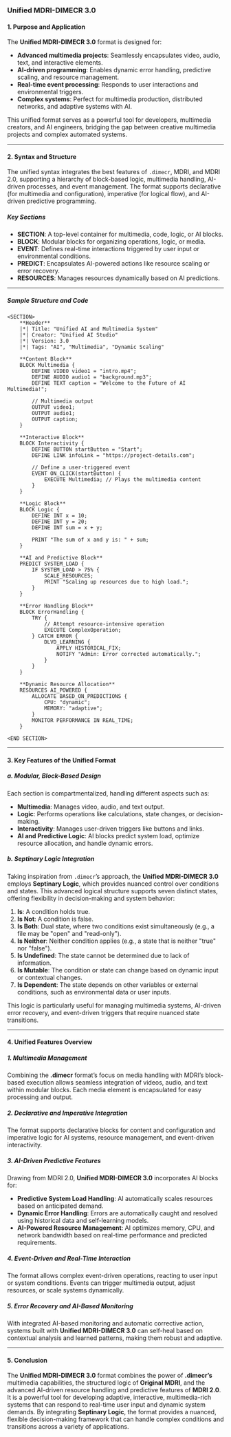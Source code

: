 ### **Unified MDRI-DIMECR 3.0**

#### **1. Purpose and Application**

The **Unified MDRI-DIMECR 3.0** format is designed for:
- **Advanced multimedia projects**: Seamlessly encapsulates video, audio, text, and interactive elements.
- **AI-driven programming**: Enables dynamic error handling, predictive scaling, and resource management.
- **Real-time event processing**: Responds to user interactions and environmental triggers.
- **Complex systems**: Perfect for multimedia production, distributed networks, and adaptive systems with AI.

This unified format serves as a powerful tool for developers, multimedia creators, and AI engineers, bridging the gap between creative multimedia projects and complex automated systems.

---

#### **2. Syntax and Structure**

The unified syntax integrates the best features of `.dimecr`, MDRI, and MDRI 2.0, supporting a hierarchy of block-based logic, multimedia handling, AI-driven processes, and event management. The format supports declarative (for multimedia and configuration), imperative (for logical flow), and AI-driven predictive programming.

##### **Key Sections**
- **SECTION**: A top-level container for multimedia, code, logic, or AI blocks.
- **BLOCK**: Modular blocks for organizing operations, logic, or media.
- **EVENT**: Defines real-time interactions triggered by user input or environmental conditions.
- **PREDICT**: Encapsulates AI-powered actions like resource scaling or error recovery.
- **RESOURCES**: Manages resources dynamically based on AI predictions.

---

##### **Sample Structure and Code**

```plaintext
<SECTION>
    **Header**
    |*| Title: "Unified AI and Multimedia System"
    |*| Creator: "Unified AI Studio"
    |*| Version: 3.0
    |*| Tags: "AI", "Multimedia", "Dynamic Scaling"
    
    **Content Block**
    BLOCK Multimedia {
        DEFINE VIDEO video1 = "intro.mp4";
        DEFINE AUDIO audio1 = "background.mp3";
        DEFINE TEXT caption = "Welcome to the Future of AI Multimedia!";
        
        // Multimedia output
        OUTPUT video1;
        OUTPUT audio1;
        OUTPUT caption;
    }
    
    **Interactive Block**
    BLOCK Interactivity {
        DEFINE BUTTON startButton = "Start";
        DEFINE LINK infoLink = "https://project-details.com";
        
        // Define a user-triggered event
        EVENT ON_CLICK(startButton) {
            EXECUTE Multimedia; // Plays the multimedia content
        }
    }
    
    **Logic Block**
    BLOCK Logic {
        DEFINE INT x = 10;
        DEFINE INT y = 20;
        DEFINE INT sum = x + y;
        
        PRINT "The sum of x and y is: " + sum;
    }

    **AI and Predictive Block**
    PREDICT SYSTEM_LOAD {
        IF SYSTEM_LOAD > 75% {
            SCALE_RESOURCES;
            PRINT "Scaling up resources due to high load.";
        }
    }
    
    **Error Handling Block**
    BLOCK ErrorHandling {
        TRY {
            // Attempt resource-intensive operation
            EXECUTE ComplexOperation;
        } CATCH ERROR {
            DLVD_LEARNING {
                APPLY HISTORICAL_FIX;
                NOTIFY "Admin: Error corrected automatically.";
            }
        }
    }
    
    **Dynamic Resource Allocation**
    RESOURCES AI_POWERED {
        ALLOCATE BASED_ON_PREDICTIONS {
            CPU: "dynamic";
            MEMORY: "adaptive";
        }
        MONITOR PERFORMANCE IN REAL_TIME;
    }

<END SECTION>
```

---

#### **3. Key Features of the Unified Format**

##### **a. Modular, Block-Based Design**
Each section is compartmentalized, handling different aspects such as:
- **Multimedia**: Manages video, audio, and text output.
- **Logic**: Performs operations like calculations, state changes, or decision-making.
- **Interactivity**: Manages user-driven triggers like buttons and links.
- **AI and Predictive Logic**: AI blocks predict system load, optimize resource allocation, and handle dynamic errors.

##### **b. Septinary Logic Integration**
Taking inspiration from `.dimecr`’s approach, the **Unified MDRI-DIMECR 3.0** employs **Septinary Logic**, which provides nuanced control over conditions and states. This advanced logical structure supports seven distinct states, offering flexibility in decision-making and system behavior:
1. **Is**: A condition holds true.
2. **Is Not**: A condition is false.
3. **Is Both**: Dual state, where two conditions exist simultaneously (e.g., a file may be "open" and "read-only").
4. **Is Neither**: Neither condition applies (e.g., a state that is neither "true" nor "false").
5. **Is Undefined**: The state cannot be determined due to lack of information.
6. **Is Mutable**: The condition or state can change based on dynamic input or contextual changes.
7. **Is Dependent**: The state depends on other variables or external conditions, such as environmental data or user inputs.

This logic is particularly useful for managing multimedia systems, AI-driven error recovery, and event-driven triggers that require nuanced state transitions.

---

#### **4. Unified Features Overview**

##### **1. Multimedia Management**
Combining the **.dimecr** format’s focus on media handling with MDRI’s block-based execution allows seamless integration of videos, audio, and text within modular blocks. Each media element is encapsulated for easy processing and output.

##### **2. Declarative and Imperative Integration**
The format supports declarative blocks for content and configuration and imperative logic for AI systems, resource management, and event-driven interactivity.

##### **3. AI-Driven Predictive Features**
Drawing from MDRI 2.0, **Unified MDRI-DIMECR 3.0** incorporates AI blocks for:
- **Predictive System Load Handling**: AI automatically scales resources based on anticipated demand.
- **Dynamic Error Handling**: Errors are automatically caught and resolved using historical data and self-learning models.
- **AI-Powered Resource Management**: AI optimizes memory, CPU, and network bandwidth based on real-time performance and predicted requirements.

##### **4. Event-Driven and Real-Time Interaction**
The format allows complex event-driven operations, reacting to user input or system conditions. Events can trigger multimedia output, adjust resources, or scale systems dynamically.

##### **5. Error Recovery and AI-Based Monitoring**
With integrated AI-based monitoring and automatic corrective action, systems built with **Unified MDRI-DIMECR 3.0** can self-heal based on contextual analysis and learned patterns, making them robust and adaptive.

---

#### **5. Conclusion**

The **Unified MDRI-DIMECR 3.0** format combines the power of **.dimecr’s** multimedia capabilities, the structured logic of **Original MDRI**, and the advanced AI-driven resource handling and predictive features of **MDRI 2.0**. It is a powerful tool for developing adaptive, interactive, multimedia-rich systems that can respond to real-time user input and dynamic system demands. By integrating **Septinary Logic**, the format provides a nuanced, flexible decision-making framework that can handle complex conditions and transitions across a variety of applications.
